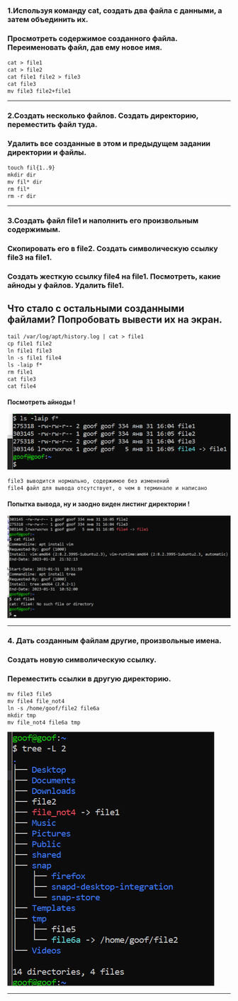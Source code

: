 ###	1.Используя команду cat, создать два файла с данными, а затем объединить их.
### Просмотреть содержимое созданного файла. Переименовать файл, дав ему новое имя.


<!-- ### hw2.1.sh -->
	cat > file1
	cat > file2
	cat file1 file2 > file3
	cat file3
	mv file3 file2+file1
___

###	2.Создать несколько файлов. Создать директорию, переместить файл туда.
### Удалить все созданные в этом и предыдущем задании директории и файлы.


<!-- ### hw2.2.sh -->
	touch fil{1..9}
	mkdir dir
	mv fil* dir
	rm fil*
	rm -r dir
___

###	3.Создать файл file1 и наполнить его произвольным содержимым.
### Скопировать его в file2. Создать символическую ссылку file3 на file1.
### Создать жесткую ссылку file4 на file1. Посмотреть, какие айноды у файлов. Удалить file1.
## Что стало с остальными созданными файлами? Попробовать вывести их на экран.

<!-- ### hw2.3.sh -->
	tail /var/log/apt/history.log | cat > file1
	cp file1 file2
	ln file1 file3
	ln -s file1 file4
	ls -laip f*
	rm file1
	cat file3
	cat file4

#### Посмотреть айноды !
![Посмотреть айноды !](hw2.3.01.png)

	file3 выводится нормально, содержимое без изменений
	file4 файл для вывода отсутствует, о чем в терминале и написано

#### Попытка вывода, ну и заодно виден листинг директории !
![Попытка вывода !](hw2.3.02.png)
___



###	4. Дать созданным файлам другие, произвольные имена.
### Создать новую символическую ссылку.
### Переместить ссылки в другую директорию.


<!-- ## hw2.4.sh -->
	mv file3 file5
	mv file4 file_not4
	ln -s /home/goof/file2 file6a
	mkdir tmp
	mv file_not4 file6a tmp
![Дерево !](hw2.4.01.png)
___
